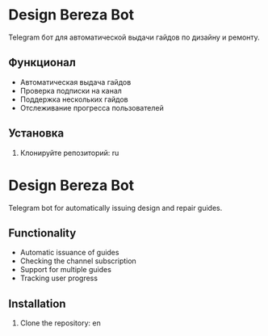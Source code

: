 # Design Bereza Bot

Telegram бот для автоматической выдачи гайдов по дизайну и ремонту.

## Функционал
- Автоматическая выдача гайдов
- Проверка подписки на канал
- Поддержка нескольких гайдов
- Отслеживание прогресса пользователей

## Установка
1. Клонируйте репозиторий: ru

# Design Bereza Bot

Telegram bot for automatically issuing design and repair guides.

## Functionality
- Automatic issuance of guides
- Checking the channel subscription
- Support for multiple guides
- Tracking user progress

## Installation
1. Clone the repository: en
